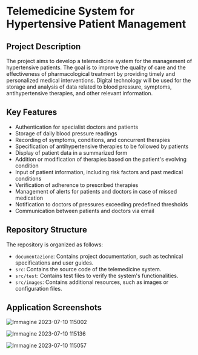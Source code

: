 # Telemedicine System for Hypertensive Patient Management

## Project Description
The project aims to develop a telemedicine system for the management of hypertensive patients. The goal is to improve the quality of care and the effectiveness of pharmacological treatment by providing timely and personalized medical interventions. Digital technology will be used for the storage and analysis of data related to blood pressure, symptoms, antihypertensive therapies, and other relevant information.

## Key Features

- Authentication for specialist doctors and patients
- Storage of daily blood pressure readings
- Recording of symptoms, conditions, and concurrent therapies
- Specification of antihypertensive therapies to be followed by patients
- Display of patient data in a summarized form
- Addition or modification of therapies based on the patient's evolving condition
- Input of patient information, including risk factors and past medical conditions
- Verification of adherence to prescribed therapies
- Management of alerts for patients and doctors in case of missed medication
- Notification to doctors of pressures exceeding predefined thresholds
- Communication between patients and doctors via email

## Repository Structure
The repository is organized as follows:

- `documentazione`: Contains project documentation, such as technical specifications and user guides.
- `src`: Contains the source code of the telemedicine system.
- `src/test`: Contains test files to verify the system's functionalities.
- `src/images`: Contains additional resources, such as images or configuration files.

## Application Screenshots

![Immagine 2023-07-10 115002](https://github.com/emmekappaa/Pazienti_Ipertesi/assets/94229712/34be1b99-1bb7-465d-bca0-062eed62aab3)

![Immagine 2023-07-10 115136](https://github.com/emmekappaa/Pazienti_Ipertesi/assets/94229712/c35a7136-2bd8-4083-86b1-6de7ae9ac5c8)

![Immagine 2023-07-10 115057](https://github.com/emmekappaa/Pazienti_Ipertesi/assets/94229712/e20eb1f0-86ca-41e7-9476-ebc7029cf9d1)
